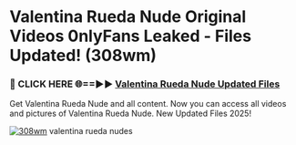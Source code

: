 # Valentina Rueda Nude Original Videos 0nlyFans Leaked - Files Updated! (308wm)

<h3>🔴 CLICK HERE 🌐==►► <a href="https://tinyurl.com/5h6xmrr3" rel="nofollow">Valentina Rueda Nude Updated Files</a></h3>

Get Valentina Rueda Nude and all content. Now you can access all videos and pictures of Valentina Rueda Nude. New Updated Files 2025!

[![308wm](https://i.imgur.com/KVD873Z.gif)](https://tinyurl.com/5h6xmrr3)
valentina rueda nudes